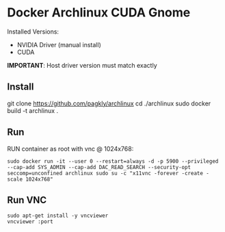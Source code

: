 # Docker Archlinux CUDA Gnome

Installed Versions:
* NVIDIA Driver (manual install)
* CUDA 

**IMPORTANT**: Host driver version must match exactly
## Install
git clone https://github.com/pagkly/archlinux
cd ./archlinux
sudo docker build -t archlinux .

## Run
RUN container as root with vnc @ 1024x768:
```
sudo docker run -it --user 0 --restart=always -d -p 5900 --privileged --cap-add SYS_ADMIN --cap-add DAC_READ_SEARCH --security-opt seccomp=unconfined archlinux sudo su -c "x11vnc -forever -create -scale 1024x768"
```

## Run VNC
```
sudo apt-get install -y vncviewer
vncviewer :port
```
